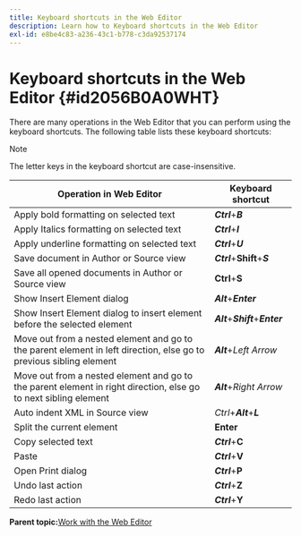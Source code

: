 ```yaml
---
title: Keyboard shortcuts in the Web Editor
description: Learn how to Keyboard shortcuts in the Web Editor
exl-id: e8be4c83-a236-43c1-b778-c3da92537174
---
```

# Keyboard shortcuts in the Web Editor {#id2056B0A0WHT}

There are many operations in the Web Editor that you can perform using the keyboard shortcuts. The following table lists these keyboard shortcuts:

>[!NOTE]
>
> The letter keys in the keyboard shortcut are case-insensitive.

|Operation in Web Editor|Keyboard shortcut|
|-----------------------|-----------------|
|Apply bold formatting on selected text|***Ctrl***+***B***|
|Apply Italics formatting on selected text|***Ctrl***+***I***|
|Apply underline formatting on selected text|***Ctrl***+***U***|
|Save document in Author or Source view|***Ctrl***+**Shift**+***S***|
|Save all opened documents in Author or Source view|**Ctrl**+**S**|
|Show Insert Element dialog|***Alt***+***Enter***|
|Show Insert Element dialog to insert element before the selected element|***Alt***+***Shift***+***Enter***|
|Move out from a nested element and go to the parent element in left direction, else go to previous sibling element|***Alt***+**Left* Arrow*|
|Move out from a nested element and go to the parent element in right direction, else go to next sibling element|***Alt***+*Right Arrow*|
|Auto indent XML in Source view|*Ctrl*+***Alt***+***L***|
|Split the current element|**Enter**|
|Copy selected text|***Ctrl***+**C**|
|Paste|***Ctrl***+**V**|
|Open Print dialog|***Ctrl***+**P**|
|Undo last action|***Ctrl***+**Z**|
|Redo last action|***Ctrl***+**Y**|

**Parent topic:**[Work with the Web Editor](web-editor.md)

